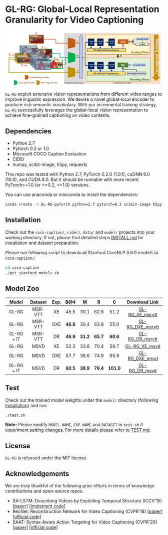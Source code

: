 # GL-RG: Global-Local Representation Granularity for Video Captioning

![framework.png](Figs/framework.png)

`GL-RG` exploit extensive vision representations from different video ranges to improve linguistic expression. We devise a novel global-local encoder to produce rich semantic vocabulary. With our incremental training strategy, `GL-RG` successfully leverages the global-local vision representation to achieve fine-grained captioning on video contents. 



## Dependencies

* Python 2.7
* Pytorch 0.2 or 1.0
* Microsoft COCO Caption Evaluation
* CIDEr
* numpy, scikit-image, h5py, requests 

This repo was tested with Python 2.7, PyTorch 0.2.0 (1.0.1), cuDNN 6.0 (10.0), and CUDA 8.0. But it should be runnable with more recent PyTorch>=1.0 (or >=0.2, <=1.0) versions.

You can use anaconda or miniconda to install the dependencies:
```bash
conda create -n GL-RG-pytorch python=2.7 pytorch=0.2 scikit-image h5py requests
```



## Installation


Check out the `coco-caption/`,  `cider/`,  `data/` and `model/` projects into your working directory. If not, please find detailed steps [INSTALL.md](docs/INSTALL.md) for installation and dataset preparation.

Please run following script to download Stanford CoreNLP 3.6.0 models to `coco-caption/`:

```bash
cd coco-caption
./get_stanford_models.sh
```



## Model Zoo

| Model | Dataset | Exp. | B@4 | M | R | C | Download Link |
| :--------: | :---------: | :-----------: | :----------: | :----------: | :----------: | :----------: | :----------: |
| GL-RG | MSR-VTT | XE | 45.5  | 30.1 | 62.6 | 51.2 | [GL-RG_XE_msrvtt](model/GL-RG_XE_msrvtt) |
| GL-RG | MSR-VTT | DXE | **46.9** | 30.4 | 63.9 | 55.0 | [GL-RG_DXE_msrvtt](model/GL-RG_DXE_msrvtt) |
| GL-RG + IT | MSR-VTT | DR | **46.9** | **31.2** | **65.7** | **60.6** | [GL-RG_DR_msrvtt](model/GL-RG_DR_msrvtt) |
| GL-RG | MSVD | XE | 52.3  | 33.8 | 70.4 | 58.7 | [GL-RG_XE_msvd](model/GL-RG_XE_msvd/model.pth) |
| GL-RG | MSVD | DXE | 57.7 | 38.6 | 74.9 | 95.9 | [GL-RG_DXE_msvd](model/GL-RG_DXE_msvd/model.pth) |
| GL-RG + IT | MSVD | DR | **60.5** | **38.9** | **76.4** | **101.0** | [GL-RG_DR_msvd](model/GL-RG_DR_msvd) |



## Test

Check out the trained model weights under the `model/` directory (following [Installation](docs/INSTALL.md)) and run:
```bash
./test.sh
```

**Note:** Please modify `MODEL_NAME`, `EXP_NAME` and `DATASET` in `test.sh` if experiment setting changes. For more details please refer to [TEST.md](docs/TEST.md).



## License

`GL-RG` is released under the MIT license.



## Acknowledgements
We are truly thankful of the following prior efforts in terms of knowledge contributions and open-source repos.
+ SA-LSTM: Describing Videos by Exploiting Temporal Structure (ICCV'15) [[paper]](https://www.cv-foundation.org/openaccess/content_iccv_2015/papers/Yao_Describing_Videos_by_ICCV_2015_paper.pdf) [[implement code]](https://github.com/hobincar/SA-LSTM)
+ RecNet: Reconstruction Network for Video Captioning (CVPR'18) [[paper]](https://openaccess.thecvf.com/content_cvpr_2018/papers/Wang_Reconstruction_Network_for_CVPR_2018_paper.pdf) [[official code]](https://github.com/hobincar/RecNet) 
+ SAAT: Syntax-Aware Action Targeting for Video Captioning (CVPR'20) [[paper]](https://openaccess.thecvf.com/content_CVPR_2020/papers/Zheng_Syntax-Aware_Action_Targeting_for_Video_Captioning_CVPR_2020_paper.pdf) [[official code]](https://github.com/SydCaption/SAAT)
